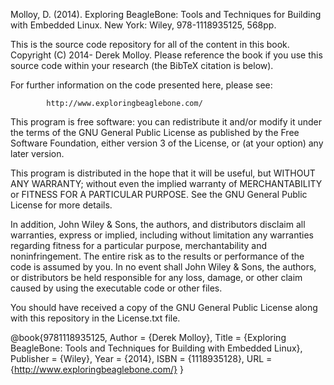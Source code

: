 Molloy, D. (2014). Exploring BeagleBone: Tools and Techniques for Building 
with Embedded Linux. New York: Wiley, 978-1118935125, 568pp.

This is the source code repository for all of the content in this book.
Copyright (C) 2014- Derek Molloy. Please reference the book if you use this 
source code within your research (the BibTeX citation is below).

For further information on the code presented here, please see: 

            http://www.exploringbeaglebone.com/

This program is free software: you can redistribute it and/or modify it under 
the terms of the GNU General Public License as published by the Free Software 
Foundation, either version 3 of the License, or (at your option) any later version.

This program is distributed in the hope that it will be useful, but WITHOUT ANY 
WARRANTY; without even the implied warranty of  MERCHANTABILITY or FITNESS FOR 
A PARTICULAR PURPOSE.  See the GNU General Public License for more details.

In addition, John Wiley & Sons, the authors, and distributors disclaim all 
warranties, express or implied, including without limitation any warranties 
regarding fitness for a particular purpose, merchantability and noninfringement. 
The entire risk as to the results or performance of the code is assumed by you. 
In no event shall John Wiley & Sons, the authors, or distributors be held 
responsible for any loss, damage, or other claim caused by using the executable 
code or other files.

You should have received a copy of the GNU General Public License along with 
this repository in the License.txt file.

@book{9781118935125,
   Author = {Derek Molloy},
   Title = {Exploring BeagleBone: Tools and Techniques for Building with Embedded Linux},
   Publisher = {Wiley},
   Year = {2014},
   ISBN = {1118935128},
   URL = {http://www.exploringbeaglebone.com/}
}
